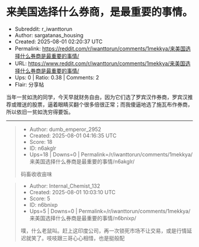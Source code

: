 # 来美国选择什么券商，是最重要的事情。

- Subreddit: r_iwanttorun
- Author: sargatanas_housing
- Created: 2025-08-01 02:20:37 UTC
- Permalink: https://reddit.com/r/iwanttorun/comments/1mekkya/来美国选择什么券商是最重要的事情/
- URL: https://www.reddit.com/r/iwanttorun/comments/1mekkya/来美国选择什么券商是最重要的事情/
- Ups: 0 | Ratio: 0.38 | Comments: 2
- Flair: 分享帖


当年一贫如洗的同学，今天早就财务自由，因为它们选了罗宾汉作券商，罗宾汉推荐或赠送的股票，逼着眼睛买翻个很多倍很正常；而我傻逼地选了施瓦布作券商，所以依旧一贫如洗穷得要饭。


---

> - Author: dumb_emperor_2952
> - Created: 2025-08-01 04:16:35 UTC
> - Score: 18
> - ID: n6akglr
> - Ups=18 | Downs=0 | Permalink=/r/iwanttorun/comments/1mekkya/来美国选择什么券商是最重要的事情/n6akglr/
>
> 码畜收收亩味

> - Author: Internal_Chemist_132
> - Created: 2025-08-01 10:03:10 UTC
> - Score: 5
> - ID: n6bnixp
> - Ups=5 | Downs=0 | Permalink=/r/iwanttorun/comments/1mekkya/来美国选择什么券商是最重要的事情/n6bnixp/
>
> 噗，什么老鼠叫。赶上这印度公司，再一次锁死市场不让交易，或是行情延迟就笑了。吱吱跟三哥心心相惜，也是挺般配
